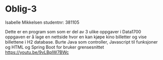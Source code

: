 # Oblig-3
Isabelle Mikkelsen studentnr: 381105

Dette er en program som som er del av 3 ulike oppgaver i Data1700 oppgaven er å lage en nettside hvor en kan kjøpe kino billetter og vise billettene i H2 database. Burte Java som controller, Javascript til funksjoner og HTML og Spring Boot for bruker grensesnittet
https://youtu.be/9vLBplW7BWc
